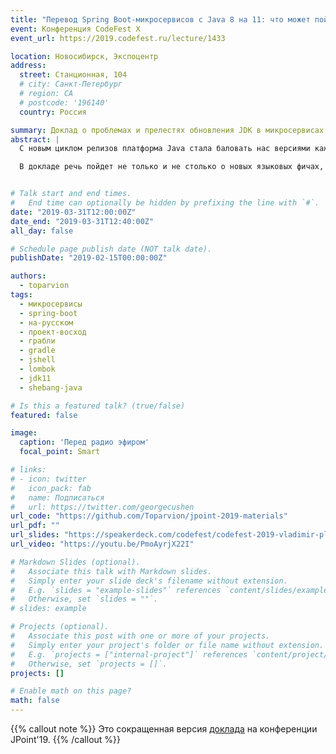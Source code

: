 ```yaml
---
title: "Перевод Spring Boot-микросервисов с Java 8 на 11: что может пойти не так?"
event: Конференция CodeFest X
event_url: https://2019.codefest.ru/lecture/1433

location: Новосибирск, Экспоцентр
address:
  street: Станционная, 104
  # city: Санкт-Петербург
  # region: CA
  # postcode: '196140'
  country: Россия

summary: Доклад о проблемах и прелестях обновления JDK в микросервисах (сокращенный)
abstract: |
  С новым циклом релизов платформа Java стала баловать нас версиями каждые полгода, но мало кто в enterprise-мире торопится на них переходить. Однако Java 11 стала исключением — благодаря сразу нескольким факторам, она показалась многим подходящей целью для обновления. И всё бы ничего, но если у вас парк микросервисов на Spring Boot, это обновление может стать несколько более «занимательным», чем просто перещёлкнуть версию...

  В докладе речь пойдет не только и не столько о новых языковых фичах, сколько о граблях на пути обновления Boot-микросервисов в целом: начиная со сборки (например, Gradle’ом) и заканчивая развёртыванием Docker-контейнеров (например, в Kubernetes). Отдельно поговорим о том, чего ждать от перехода на Spring Boot версии 2.1 (начавшей поддерживать Java 11) и его спутников, привносящих не мало новшеств и «спецэффектов».


# Talk start and end times.
#   End time can optionally be hidden by prefixing the line with `#`.
date: "2019-03-31T12:00:00Z"
date_end: "2019-03-31T12:40:00Z"
all_day: false

# Schedule page publish date (NOT talk date).
publishDate: "2019-02-15T00:00:00Z"

authors:
  - toparvion
tags:
  - микросервисы
  - spring-boot
  - на-русском
  - проект-восход  
  - грабли
  - gradle
  - jshell
  - lombok
  - jdk11
  - shebang-java

# Is this a featured talk? (true/false)
featured: false

image:
  caption: 'Перед радио эфиром'
  focal_point: Smart

# links:
# - icon: twitter
#   icon_pack: fab
#   name: Подписаться
#   url: https://twitter.com/georgecushen
url_code: "https://github.com/Toparvion/jpoint-2019-materials"
url_pdf: ""
url_slides: "https://speakerdeck.com/codefest/codefest-2019-vladimir-plizgha-tsft-pierievod-spring-boot-mikrosiervisov-s-java-8-na-11-chto-mozhiet-poiti-nie-tak"
url_video: "https://youtu.be/PmoAyrjX22I"

# Markdown Slides (optional).
#   Associate this talk with Markdown slides.
#   Simply enter your slide deck's filename without extension.
#   E.g. `slides = "example-slides"` references `content/slides/example-slides.md`.
#   Otherwise, set `slides = ""`.
# slides: example

# Projects (optional).
#   Associate this post with one or more of your projects.
#   Simply enter your project's folder or file name without extension.
#   E.g. `projects = ["internal-project"]` references `content/project/deep-learning/index.md`.
#   Otherwise, set `projects = []`.
projects: []

# Enable math on this page?
math: false
---
```

{{% callout note %}}
Это сокращенная версия [доклада](/talk/2019/jpoint/) на конференции JPoint'19.
{{% /callout %}}
